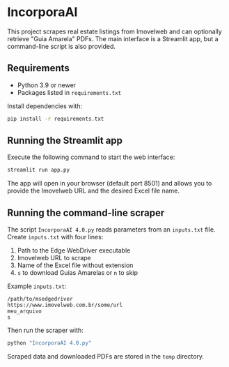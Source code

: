 # IncorporaAI

This project scrapes real estate listings from Imovelweb and can optionally retrieve "Guia Amarela" PDFs. The main interface is a Streamlit app, but a command-line script is also provided.

## Requirements
* Python 3.9 or newer
* Packages listed in `requirements.txt`

Install dependencies with:

```bash
pip install -r requirements.txt
```

## Running the Streamlit app
Execute the following command to start the web interface:

```bash
streamlit run app.py
```

The app will open in your browser (default port 8501) and allows you to provide the Imovelweb URL and the desired Excel file name.

## Running the command-line scraper
The script `IncorporaAI 4.0.py` reads parameters from an `inputs.txt` file. Create `inputs.txt` with four lines:

1. Path to the Edge WebDriver executable
2. Imovelweb URL to scrape
3. Name of the Excel file without extension
4. `s` to download Guias Amarelas or `n` to skip

Example `inputs.txt`:

```
/path/to/msedgedriver
https://www.imovelweb.com.br/some/url
meu_arquivo
s
```

Then run the scraper with:

```bash
python "IncorporaAI 4.0.py"
```

Scraped data and downloaded PDFs are stored in the `temp` directory.
